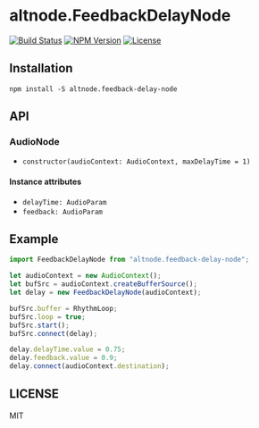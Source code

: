 # altnode.FeedbackDelayNode
[![Build Status](http://img.shields.io/travis/altnode/feedback-delay-node.svg?style=flat-square)](https://travis-ci.org/altnode/feedback-delay-node)
[![NPM Version](http://img.shields.io/npm/v/altnode.feedback-delay-node.svg?style=flat-square)](https://www.npmjs.org/package/altnode.feedback-delay-node)
[![License](http://img.shields.io/badge/license-MIT-brightgreen.svg?style=flat-square)](http://mohayonao.mit-license.org/)

## Installation

```
npm install -S altnode.feedback-delay-node
```

## API
### AudioNode
- `constructor(audioContext: AudioContext, maxDelayTime = 1)`

#### Instance attributes
- `delayTime: AudioParam`
- `feedback: AudioParam`

## Example

```js
import FeedbackDelayNode from "altnode.feedback-delay-node";

let audioContext = new AudioContext();
let bufSrc = audioContext.createBufferSource();
let delay = new FeedbackDelayNode(audioContext);

bufSrc.buffer = RhythmLoop;
bufSrc.loop = true;
bufSrc.start();
bufSrc.connect(delay);

delay.delayTime.value = 0.75;
delay.feedback.value = 0.9;
delay.connect(audioContext.destination);
```

## LICENSE
MIT
